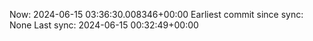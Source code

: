 Now: 2024-06-15 03:36:30.008346+00:00 Earliest commit since sync: None Last sync: 2024-06-15 00:32:49+00:00
